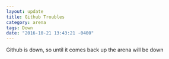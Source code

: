 ```yaml
---
layout: update
title: Github Troubles
category: arena
tags: Down
date: "2016-10-21 13:43:21 -0400"
---
```


Github is down, so until it comes back up the arena will be down
